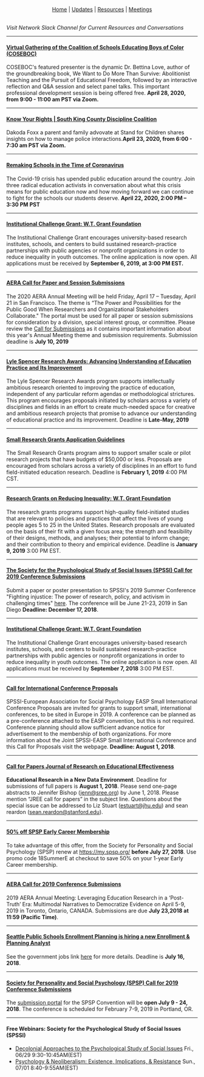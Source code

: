 <p align="center">
 <a href="https://scools.github.io/Home/">Home</a>  |
 <a href="https://scools.github.io/Updates/">Updates</a>  |
 <a href="https://scools.github.io/Resources/">Resources</a>  |
 <a href="https://scools.github.io/Meetings/">Meetings</a>
<br><br>
</p>


*Visit Network Slack Channel for Current Resources and Conversations*

***

#### [Virtual Gathering of the Coalition of Schools Educating Boys of Color (COSEBOC)](https://coseboc.org/event/virtual-gathering-leaders) 
COSEBOC's featured presenter is the dynamic Dr. Bettina Love, author of the groundbreaking book, We Want to Do More Than Survive: Abolitionist Teaching and the Pursuit of Educational Freedom, followed by an interactive reflection and Q&A session and select panel talks. This important professional development session is being offered free. **April 28, 2020, from 9:00 - 11:00 am PST via Zoom.**

***

#### [Know Your Rights | South King County Discipline Coalition](https://www.skcdisciplinecoalition.com/upcoming-events)
Dakoda Foxx a parent and family advovate at Stand for Children shares insights on how to manage police interactions.**April 23, 2020, from 6:00 - 7:30 am PST via Zoom.**

***

#### [Remaking Schools in the Time of Coronavirus](https://www.eventbrite.com/e/remaking-schools-in-the-time-of-coronavirus-tickets-102588025546)
The Covid-19 crisis has upended public education around the country. Join three radical education activists in conversation about what this crisis means for public education now and how moving forward we can continue to fight for the schools our students deserve. **April 22, 2020, 2:00 PM – 3:30 PM PST**

***

#### [Institutional Challenge Grant: W.T. Grant Foundation](http://wtgrantfoundation.org/grants/institutional-challenge-grant?utm_source=WilliamTGrant+Website+Signup&utm_campaign=889a2128a2-ICG+webinar+and+measures&utm_medium=email&utm_term=0_a590baf297-889a2128a2-340576261)
The Institutional Challenge Grant encourages university-based research institutes, schools, and centers to build sustained research-practice partnerships with public agencies or nonprofit organizations in order to reduce inequality in youth outcomes. The online application is now open. All applications must be received by **September 6, 2019, at 3:00 PM EST.**

***

#### [AERA Call for Paper and Session Submissions](https://www.aera.net/Events-Meetings/Annual-Meeting/2020-Annual-Meeting-Call-for-Paper-and-Session-Submissions)
The 2020 AERA Annual Meeting will be held Friday, April 17 – Tuesday, April 21 in San Francisco. The theme is “The Power and Possibilities for the Public Good When Researchers and Organizational Stakeholders Collaborate." The portal must be used for all paper or session submissions for consideration by a division, special interest group, or committee. Please review the [Call for Submissions](https://www.aera.net/Portals/38/2020%20AM%20Call%20for%20Submissions_1.pdf) as it contains important information about this year's Annual Meeting theme and submission requirements. Submission deadline is **July 10, 2019**

***

#### [Lyle Spencer Research Awards: Advancing Understanding of Education Practice and Its Improvement](https://www.spencer.org/lyle-spencer-research-awards)
The Lyle Spencer Research Awards program supports intellectually ambitious research oriented to improving the practice of education, independent of any particular reform agendas or methodological strictures.  This program encourages proposals initiated by scholars across a variety of disciplines and fields in an effort to create much-needed space for creative and ambitious research projects that promise to advance our understanding of educational practice and its improvement. Deadline is **Late-May, 2019**

***

#### [Small Research Grants Application Guidelines](https://www.spencer.org/small-research-grants-application-guidelines)
The Small Research Grants program aims to support smaller scale or pilot research projects that have budgets of $50,000 or less. Proposals are encouraged from scholars across a variety of disciplines in an effort to fund field-initiated education research. Deadline is **February 1, 2019** 4:00 PM CST.

***

#### [Research Grants on Reducing Inequality: W.T. Grant Foundation](http://wtgrantfoundation.org/grants/research-grants-reducing-inequality)
The research grants programs support high-quality field-initiated studies that are relevant to policies and practices that affect the lives of young people ages 5 to 25 in the United States. Research proposals are evaluated on the basis of their fit with a given focus area; the strength and feasibility of their designs, methods, and analyses; their potential to inform change; and their contribution to theory and empirical evidence. Deadline is **January 9, 2019** 3:00 PM EST.

***

#### [The Society for the Psychological Study of Social Issues (SPSSI) Call for 2019 Conference Submissions](https://www.spssi.org/index.cfm?fuseaction=Page.ViewPage&pageId=480)
Submit a paper or poster presentation to SPSSI's 2019 Summer Conference "Fighting injustice: The power of research, policy, and activism in challenging times" [here](http://form.jotform.com/amcrose/SPSSI2019). The conference will be June 21-23, 2019 in San Diego  **Deadline: December 17, 2018**.

***

#### [Institutional Challenge Grant: W.T. Grant Foundation](http://wtgrantfoundation.org/grants/institutional-challenge-grant?utm_source=WilliamTGrant+Website+Signup&utm_campaign=889a2128a2-ICG+webinar+and+measures&utm_medium=email&utm_term=0_a590baf297-889a2128a2-340576261)
The Institutional Challenge Grant encourages university-based research institutes, schools, and centers to build sustained research-practice partnerships with public agencies or nonprofit organizations in order to reduce inequality in youth outcomes. The online application is now open. All applications must be received by **September 7, 2018** 3:00 PM EST.

***

#### [Call for International Conference Proposals](https://na01.safelinks.protection.outlook.com/?url=http%3A%2F%2Fwww.spssi.org%2Fdsp_emailhandler.cfm%3Feid%3D100448%26uid%3D90146&data=02%7C01%7Ckristin.moore%40kingcounty.gov%7C6bfb9131549b4775170108d5d6d12c9c%7Cbae5059a76f049d7999672dfe95d69c7%7C0%7C0%7C636651116258360331&sdata=lnVzEIv7fwmC4tomI8NYfJjn4e2uoYP%2FQE%2B3JRSvu%2FY%3D&reserved=0)
SPSSI-European Association for Social Psychology EASP Small International Conference Proposals are invited for grants to support small, international conferences, to be sited in Europe in 2019. A conference can be planned as a pre-conference attached to the EASP convention, but this is not required. Conference planning should allow sufficient advance notice for advertisement to the membership of both organizations. For more information about the Joint SPSSI-EASP Small International Conference and this Call for Proposals visit the webpage. **Deadline: August 1, 2018**.

***

#### [Call for Papers Journal of Research on Educational Effectiveness](https://drive.google.com/drive/folders/1PGWsQYaYGKRlzMMejQLyuusDOjs8Tryb)
**Educational Research in a New Data Environment**. Deadline for submissions of full papers is **August 1, 2018**. Please send one-page abstracts to Jennifer Bishop (jenn@sree.org) by June 1, 2018. Please mention “JREE call for papers” in the subject
line. Questions about the special issue can be addressed to Liz Stuart (estuart@jhu.edu) and sean reardon
(sean.reardon@stanford.edu).

***

#### [50% off SPSP Early Career Membership](https://na01.safelinks.protection.outlook.com/?url=https%3A%2F%2Fmy.spsp.org%2F&data=02%7C01%7Ckristin.moore%40kingcounty.gov%7C6bfb9131549b4775170108d5d6d12c9c%7Cbae5059a76f049d7999672dfe95d69c7%7C0%7C0%7C636651116258340317&sdata=k2rh6EtoAPgQyfrcRhRUgGf1RVng7diGINpmgHKMHuc%3D&reserved=0)
To take advantage of this offer, from the Society for Personality and Social Psychology (SPSP) renew at https://my.spsp.org/ **before July 27, 2018**. Use promo code 18SummerE at checkout to save 50% on your 1-year Early Career membership.

***

#### [AERA Call for 2019 Conference Submissions](http://www.aera.net/Portals/38/AERA_AM2019_CallforSubmissions_FINAL_1.pdf)
2019 AERA Annual Meeting: Leveraging Education Research in a ‘Post-Truth’ Era: Multimodal Narratives to Democratize Evidence on April 5-9, 2019 in Toronto, Ontario, CANADA. Submissions are due **July 23,2018 at 11:59 (Pacific Time)**.

***

#### [Seattle Public Schools Enrollment Planning is hiring a new Enrollment & Planning Analyst](https://www.linkedin.com/jobs/view/744722252/)
See the government jobs link [here](https://www.governmentjobs.com/careers/seattleschools/jobs/2126295/enrollment-planning-enrollment-planning-analyst-1-0-fte?keywords=enrollment&pagetype=jobOpportunitiesJobs) for more details. Deadline is **July 16, 2018**.

***

#### [Society for Personality and Social Psychology (SPSP) Call for 2019 Conference Submissions](https://na01.safelinks.protection.outlook.com/?url=http%3A%2F%2Fmeeting.spsp.org%2Fgeneral-info%2Fimportant-dates&data=02%7C01%7Ckristin.moore%40kingcounty.gov%7C6bfb9131549b4775170108d5d6d12c9c%7Cbae5059a76f049d7999672dfe95d69c7%7C0%7C0%7C636651116258330308&sdata=0IyDdGEm%2FwqSzdxYO33RkuzrOOhlTO%2BQ1IoZb8jWrLQ%3D&reserved=0)
The [submission portal](http://meeting.spsp.org/programming/prepare-your-submissions) for the SPSP Convention will be **open July 9 - 24, 2018**. The conference is scheduled for February 7-9, 2019 in Portland, OR.

***

#### Free Webinars: Society for the Psychological Study of Social Issues (SPSSI) 
* [Decolonial Approaches to the Psychological Study of Social Issues](https://na01.safelinks.protection.outlook.com/?url=http%3A%2F%2Fwww.spssi.org%2Fdsp_emailhandler.cfm%3Feid%3D100506%26uid%3D84463&data=02%7C01%7Ckristin.moore%40kingcounty.gov%7C6bfb9131549b4775170108d5d6d12c9c%7Cbae5059a76f049d7999672dfe95d69c7%7C0%7C0%7C636651116258350322&sdata=MjI68y%2FgZH%2BawO2FrDdheqKuGk1gfNB3A64dlQ8fVwU%3D&reserved=0) Fri., 06/29 9:30-10:45AM(EST)
* [Psychology & Neoliberalism: Existence, Implications, & Resistance](https://na01.safelinks.protection.outlook.com/?url=http%3A%2F%2Fwww.spssi.org%2Fdsp_emailhandler.cfm%3Feid%3D100507%26uid%3D84463&data=02%7C01%7Ckristin.moore%40kingcounty.gov%7C6bfb9131549b4775170108d5d6d12c9c%7Cbae5059a76f049d7999672dfe95d69c7%7C0%7C0%7C636651116258360331&sdata=6gcxjhiJk8VQJsi%2FeRIr8NOxJ4JyftPG05g%2Fr1Puxyw%3D&reserved=0) Sun., 07/01 8:40-9:55AM(EST)

